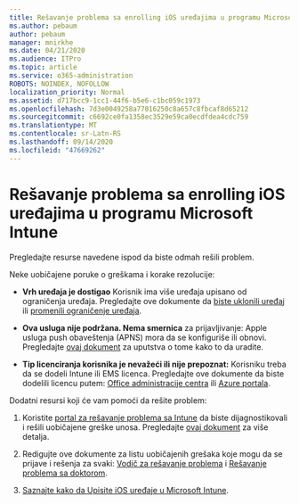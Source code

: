 ```yaml
---
title: Rešavanje problema sa enrolling iOS uređajima u programu Microsoft Intune
ms.author: pebaum
author: pebaum
manager: mnirkhe
ms.date: 04/21/2020
ms.audience: ITPro
ms.topic: article
ms.service: o365-administration
ROBOTS: NOINDEX, NOFOLLOW
localization_priority: Normal
ms.assetid: d717bcc9-1cc1-44f6-b5e6-c1bc059c1973
ms.openlocfilehash: 7d3e0049258a77016250c8a657c8fbcaf8d65212
ms.sourcegitcommit: c6692ce0fa1358ec3529e59ca0ecdfdea4cdc759
ms.translationtype: MT
ms.contentlocale: sr-Latn-RS
ms.lasthandoff: 09/14/2020
ms.locfileid: "47669262"
---
```

# <a name="troubleshoot-issues-with-enrolling-ios-devices-in-microsoft-intune"></a>Rešavanje problema sa enrolling iOS uređajima u programu Microsoft Intune

Pregledajte resurse navedene ispod da biste odmah rešili problem. 
  
Neke uobičajene poruke o greškama i korake rezolucije:
  
- **Vrh uređaja je dostigao** Korisnik ima više uređaja upisano od ograničenja uređaja. Pregledajte ove dokumente da [biste uklonili uređaj](https://docs.microsoft.com/intune/devices-wipe) ili [promenili ograničenje uređaja](https://docs.microsoft.com/intune/enrollment-restrictions-set#set-device-limit-restrictions).
    
- **Ova usluga nije podržana. Nema smernica** za prijavljivanje: Apple usluga push obaveštenja (APNS) mora da se konfiguriše ili obnovi. Pregledajte [ovaj dokument](https://docs.microsoft.com/intune/apple-mdm-push-certificate-get) za uputstva o tome kako to da uradite. 
    
- **Tip licenciranja korisnika je nevažeći ili nije prepoznat:** Korisniku treba da se dodeli Intune ili EMS licenca. Pregledajte ove dokumente da biste dodelili licencu putem: [Office administracije centra](https://docs.microsoft.com/intune/licenses-assign) ili [Azure portala](https://docs.microsoft.com/azure/active-directory/license-users-groups).
    
Dodatni resursi koji će vam pomoći da rešite problem:
  
1. Koristite [portal za rešavanje problema sa Intune](https://devicemanagement.microsoft.com/#blade/Microsoft_Intune_DeviceSettings/TroubleshootBlade) da biste dijagnostikovali i rešili uobičajene greške unosa. Pregledajte [ovaj dokument](https://docs.microsoft.com/intune/help-desk-operators) za više detalja. 
    
2. Redigujte ove dokumente za listu uobičajenih grešaka koje mogu da se prijave i rešenja za svaki: [Vodič za rešavanje problema](https://support.microsoft.com/help/4039809/troubleshooting-ios-device-enrollment-in-intune) i [Rešavanje problema sa doktorom](https://docs.microsoft.com/intune-classic/troubleshoot/troubleshoot-device-enrollment-in-intune).
    
3. [Saznajte kako da Upisite iOS uređaje u Microsoft Intune](https://docs.microsoft.com/intune/ios-enroll).
    

